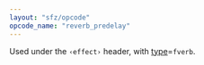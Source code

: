 ```yaml
---
layout: "sfz/opcode"
opcode_name: "reverb_predelay"
---
```

Used under the `‹effect›` header, with [type]=`fverb`.

[type]: type#fverb
